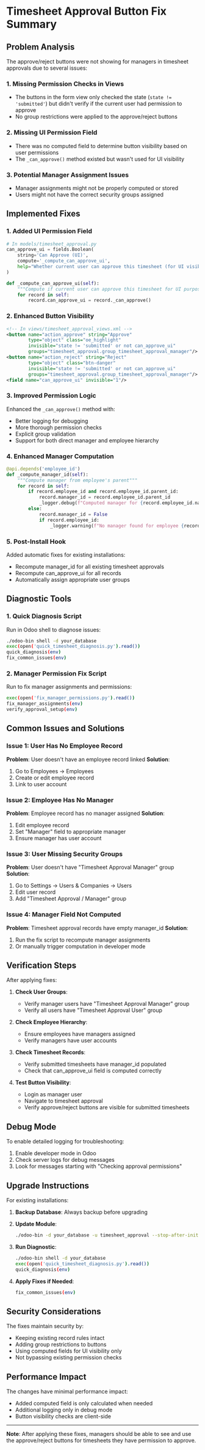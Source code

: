 # Timesheet Approval Button Fix Summary

## Problem Analysis

The approve/reject buttons were not showing for managers in timesheet approvals due to several issues:

### 1. **Missing Permission Checks in Views**
- The buttons in the form view only checked the state (`state != 'submitted'`) but didn't verify if the current user had permission to approve
- No group restrictions were applied to the approve/reject buttons

### 2. **Missing UI Permission Field**
- There was no computed field to determine button visibility based on user permissions
- The `_can_approve()` method existed but wasn't used for UI visibility

### 3. **Potential Manager Assignment Issues**
- Manager assignments might not be properly computed or stored
- Users might not have the correct security groups assigned

## Implemented Fixes

### 1. **Added UI Permission Field**
```python
# In models/timesheet_approval.py
can_approve_ui = fields.Boolean(
    string='Can Approve (UI)',
    compute='_compute_can_approve_ui',
    help="Whether current user can approve this timesheet (for UI visibility)"
)

def _compute_can_approve_ui(self):
    """Compute if current user can approve this timesheet for UI purposes"""
    for record in self:
        record.can_approve_ui = record._can_approve()
```

### 2. **Enhanced Button Visibility**
```xml
<!-- In views/timesheet_approval_views.xml -->
<button name="action_approve" string="Approve" 
        type="object" class="oe_highlight"
        invisible="state != 'submitted' or not can_approve_ui"
        groups="timesheet_approval.group_timesheet_approval_manager"/>
<button name="action_reject" string="Reject" 
        type="object" class="btn-danger"
        invisible="state != 'submitted' or not can_approve_ui"
        groups="timesheet_approval.group_timesheet_approval_manager"/>
<field name="can_approve_ui" invisible="1"/>
```

### 3. **Improved Permission Logic**
Enhanced the `_can_approve()` method with:
- Better logging for debugging
- More thorough permission checks
- Explicit group validation
- Support for both direct manager and employee hierarchy

### 4. **Enhanced Manager Computation**
```python
@api.depends('employee_id')
def _compute_manager_id(self):
    """Compute manager from employee's parent"""
    for record in self:
        if record.employee_id and record.employee_id.parent_id:
            record.manager_id = record.employee_id.parent_id
            _logger.debug(f"Computed manager for {record.employee_id.name}: {record.manager_id.name}")
        else:
            record.manager_id = False
            if record.employee_id:
                _logger.warning(f"No manager found for employee {record.employee_id.name}")
```

### 5. **Post-Install Hook**
Added automatic fixes for existing installations:
- Recompute manager_id for all existing timesheet approvals
- Recompute can_approve_ui for all records
- Automatically assign appropriate user groups

## Diagnostic Tools

### 1. **Quick Diagnosis Script**
Run in Odoo shell to diagnose issues:
```bash
./odoo-bin shell -d your_database
exec(open('quick_timesheet_diagnosis.py').read())
quick_diagnosis(env)
fix_common_issues(env)
```

### 2. **Manager Permission Fix Script**
Run to fix manager assignments and permissions:
```bash
exec(open('fix_manager_permissions.py').read())
fix_manager_assignments(env)
verify_approval_setup(env)
```

## Common Issues and Solutions

### Issue 1: User Has No Employee Record
**Problem**: User doesn't have an employee record linked
**Solution**: 
1. Go to Employees → Employees
2. Create or edit employee record
3. Link to user account

### Issue 2: Employee Has No Manager
**Problem**: Employee record has no manager assigned
**Solution**:
1. Edit employee record
2. Set "Manager" field to appropriate manager
3. Ensure manager has user account

### Issue 3: User Missing Security Groups
**Problem**: User doesn't have "Timesheet Approval Manager" group
**Solution**:
1. Go to Settings → Users & Companies → Users
2. Edit user record
3. Add "Timesheet Approval / Manager" group

### Issue 4: Manager Field Not Computed
**Problem**: Timesheet approval records have empty manager_id
**Solution**:
1. Run the fix script to recompute manager assignments
2. Or manually trigger computation in developer mode

## Verification Steps

After applying fixes:

1. **Check User Groups**:
   - Verify manager users have "Timesheet Approval Manager" group
   - Verify all users have "Timesheet Approval User" group

2. **Check Employee Hierarchy**:
   - Ensure employees have managers assigned
   - Verify managers have user accounts

3. **Check Timesheet Records**:
   - Verify submitted timesheets have manager_id populated
   - Check that can_approve_ui field is computed correctly

4. **Test Button Visibility**:
   - Login as manager user
   - Navigate to timesheet approval
   - Verify approve/reject buttons are visible for submitted timesheets

## Debug Mode

To enable detailed logging for troubleshooting:

1. Enable developer mode in Odoo
2. Check server logs for debug messages
3. Look for messages starting with "Checking approval permissions"

## Upgrade Instructions

For existing installations:

1. **Backup Database**: Always backup before upgrading

2. **Update Module**:
   ```bash
   ./odoo-bin -d your_database -u timesheet_approval --stop-after-init
   ```

3. **Run Diagnostic**:
   ```bash
   ./odoo-bin shell -d your_database
   exec(open('quick_timesheet_diagnosis.py').read())
   quick_diagnosis(env)
   ```

4. **Apply Fixes if Needed**:
   ```bash
   fix_common_issues(env)
   ```

## Security Considerations

The fixes maintain security by:
- Keeping existing record rules intact
- Adding group restrictions to buttons
- Using computed fields for UI visibility only
- Not bypassing existing permission checks

## Performance Impact

The changes have minimal performance impact:
- Added computed field is only calculated when needed
- Additional logging only in debug mode
- Button visibility checks are client-side

---

**Note**: After applying these fixes, managers should be able to see and use the approve/reject buttons for timesheets they have permission to approve.
